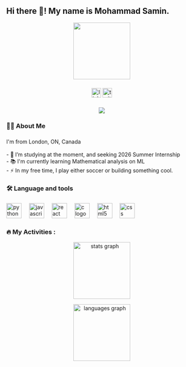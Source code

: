 <h2 align="left">Hi there 👋! My name is Mohammad Samin.</h2>

<div align="center">
  <img height="150" src="https://media.giphy.com/media/M9gbBd9nbDrOTu1Mqx/giphy.gif"  />
</div>

###

<div align="center">
  <img src="https://img.shields.io/static/v1?message=LinkedIn&logo=linkedin&label=&color=0077B5&logoColor=white&labelColor=&style=for-the-badge" height="25" alt="linkedin logo"  />

  <img src="https://img.shields.io/static/v1?message=Twitter&logo=twitter&label=&color=1DA1F2&logoColor=white&labelColor=&style=for-the-badge" height="25" alt="twitter logo"  />
</div>

###

<div align="center">
  <img src="https://visitor-badge.laobi.icu/badge?page_id=maurodesouza.maurodesouza&"  />
</div>

###


###

<h3 align="left">👩‍💻  About Me</h3>

###

<p align="left">I'm from London, ON, Canada <br><br>- 🔭 I’m studying at the moment, and seeking 2026 Summer Internship <br>- 📚 I'm currently learning Mathematical analysis on ML <br>- ⚡ In my free time, I play either soccer or building something cool. </p>

###

<h3 align="left">🛠 Language and tools</h3>

###

<div align="left">
  <img src="https://cdn.jsdelivr.net/gh/devicons/devicon/icons/python/python-original.svg" height="40" alt="python logo"  />
  <img width="12" />
  <img src="https://cdn.jsdelivr.net/gh/devicons/devicon/icons/javascript/javascript-original.svg" height="40" alt="javascript logo"  />
  <img width="12" />
  <img src="https://cdn.jsdelivr.net/gh/devicons/devicon/icons/react/react-original.svg" height="40" alt="react logo"  />
  <img width="12" />
  <img src="https://cdn.jsdelivr.net/gh/devicons/devicon/icons/c/c-original.svg" height="40" alt="c logo"  />
  <img width="12" />
  <img src="https://cdn.jsdelivr.net/gh/devicons/devicon/icons/html5/html5-original.svg" height="40" alt="html5 logo"  />
  <img width="12" />
  <img src="https://cdn.jsdelivr.net/gh/devicons/devicon/icons/css3/css3-original.svg" height="40" alt="css logo"  />
</div>

###

###

<h3 align="left">🔥 My Activities :</h3>

<div align="center">

  <!-- GitHub Stats -->
  <img
    src="https://github-readme-stats.vercel.app/api?username=msamin-25&show_icons=true&hide_title=false&hide_rank=false&include_all_commits=false&count_private=false&disable_animations=false&theme=dracula&locale=en&hide_border=false&order=1"
    alt="stats graph"
    height="150"
  />

  <!-- Top Languages -->
  <img
    src="https://github-readme-stats.vercel.app/api/top-langs?username=msamin-25&locale=en&hide_title=false&layout=compact&card_width=320&langs_count=5&theme=dracula&hide_border=false&order=2"
    alt="languages graph"
    height="150"
  />

</div>

###

###
